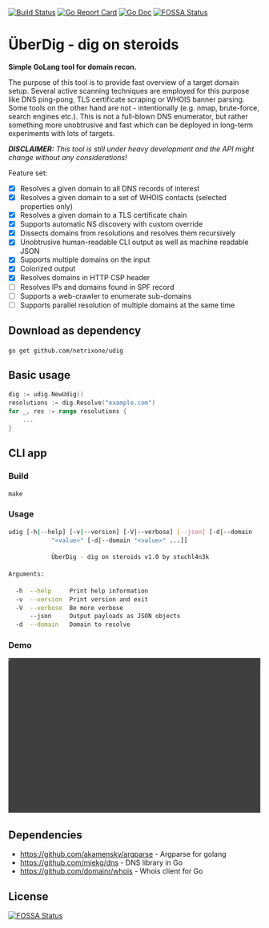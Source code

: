 [![Build Status](https://travis-ci.com/netrixone/udig.svg?branch=master)](https://travis-ci.com/netrixone/udig)
[![Go Report Card](https://goreportcard.com/badge/github.com/netrixone/udig)](https://goreportcard.com/report/github.com/netrixone/udig)
[![Go Doc](https://godoc.org/github.com/netrixone/udig?status.svg)](https://godoc.org/github.com/netrixone/udig)
[![FOSSA Status](https://app.fossa.io/api/projects/git%2Bgithub.com%2Fnetrixone%2Fudig.svg?type=shield)](https://app.fossa.io/projects/git%2Bgithub.com%2Fnetrixone%2Fudig?ref=badge_shield)

# ÜberDig - dig on steroids

**Simple GoLang tool for domain recon.**

The purpose of this tool is to provide fast overview of a target domain setup. Several active scanning techniques
are employed for this purpose like DNS ping-pong, TLS certificate scraping or WHOIS banner parsing. Some tools on the other
hand are not - intentionally (e.g. nmap, brute-force, search engines etc.). This is not a full-blown DNS enumerator, 
but rather something more unobtrusive and fast which can be deployed in long-term experiments with lots of targets.

_**DISCLAIMER:** This tool is still under heavy development and the API might change without any considerations!_

Feature set:

- [x] Resolves a given domain to all DNS records of interest
- [x] Resolves a given domain to a set of WHOIS contacts (selected properties only)
- [x] Resolves a given domain to a TLS certificate chain
- [x] Supports automatic NS discovery with custom override
- [x] Dissects domains from resolutions and resolves them recursively
- [x] Unobtrusive human-readable CLI output as well as machine readable JSON
- [x] Supports multiple domains on the input
- [x] Colorized output
- [x] Resolves domains in HTTP CSP header
- [ ] Resolves IPs and domains found in SPF record
- [ ] Supports a web-crawler to enumerate sub-domains
- [ ] Supports parallel resolution of multiple domains at the same time

## Download as dependency

`go get github.com/netrixone/udig`

## Basic usage

```go
dig := udig.NewUdig()
resolutions := dig.Resolve("example.com")
for _, res := range resolutions {
	...
}
```

## CLI app

### Build

`make`

### Usage

```bash
udig [-h|--help] [-v|--version] [-V|--verbose] [--json] [-d|--domain
            "<value>" [-d|--domain "<value>" ...]]

            ÜberDig - dig on steroids v1.0 by stuchl4n3k

Arguments:

  -h  --help     Print help information
  -v  --version  Print version and exit
  -V  --verbose  Be more verbose
      --json     Output payloads as JSON objects
  -d  --domain   Domain to resolve
```

### Demo

![udig demo](doc/res/udig_demo.gif)

## Dependencies

* https://github.com/akamensky/argparse - Argparse for golang
* https://github.com/miekg/dns - DNS library in Go 
* https://github.com/domainr/whois - Whois client for Go

## License
[![FOSSA Status](https://app.fossa.io/api/projects/git%2Bgithub.com%2Fnetrixone%2Fudig.svg?type=large)](https://app.fossa.io/projects/git%2Bgithub.com%2Fnetrixone%2Fudig?ref=badge_large)